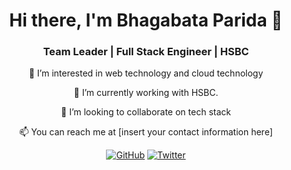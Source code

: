 <h1 align="center">Hi there, I'm Bhagabata Parida 👋</h1>

<h3 align="center">Team Leader | Full Stack Engineer | HSBC</h3>

<p align="center">👀 I’m interested in web technology and cloud technology</p>

<p align="center">🌱 I’m currently working with HSBC.</p>

<p align="center">💞️ I’m looking to collaborate on tech stack</p>

<p align="center">📫 You can reach me at [insert your contact information here]</p>

<p align="center">
  <a href="https://github.com/learnwithbapun"><img src="https://img.shields.io/github/followers/learnwithbapun.svg?label=GitHub&style=social" alt="GitHub"></a>
  <a href="https://twitter.com/learnwithbapun"><img src="https://img.shields.io/twitter/follow/learnwithbapun?label=Twitter&style=social" alt="Twitter"></a>
</p>
<!---
learnwithbapun/learnwithbapun is a ✨ special ✨ repository because its `README.md` (this file) appears on your GitHub profile.
You can click the Preview link to take a look at your changes.

--->
